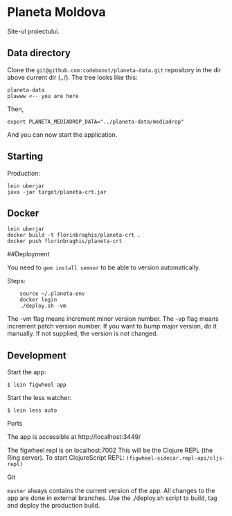 # Planeta Moldova 

Site-ul proiectului. 


## Data directory

Clone the `git@github.com:codeboost/planeta-data.git` repository in the dir above current dir (../).
The tree looks like this:

  	planeta-data
  	plawww <-- you are here


Then,

	export PLANETA_MEDIADROP_DATA="../planeta-data/mediadrop"


And you can now start the application.


## Starting 

Production:
	
	lein uberjar
	java -jar target/planeta-crt.jar


## Docker

	lein uberjar
	docker build -t florinbraghis/planeta-crt .
	docker push florinbraghis/planeta-crt

##Deployment

You need to `gem install semver` to be able to version automatically.

Steps:

		source ~/.planeta-env
		docker login
		./deploy.sh -vm


The -vm flag means increment minor version number.
The -vp flag means increment patch version number.
If you want to bump major version, do it manually.
If not supplied, the version is not changed.

## Development

Start the app:

    $ lein figwheel app

Start the less watcher:

    $ lein less auto

Ports

The app is accessible at http://localhost:3449/

The figwheel repl is on localhost:7002
This will be the Clojure REPL (the Ring server).
To start ClojureScript REPL: `(figwheel-sidecar.repl-api/cljs-repl)`

Git

`master` always contains the current version of the app. 
All changes to the app are done in external branches. 
Use the ./deploy.sh script to build, tag and deploy the production build.
















        



